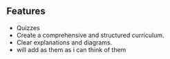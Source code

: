 ## Features

- Quizzes
- Create a comprehensive and structured curriculum.
- Clear explanations and diagrams.
- will add as them as i can think of them